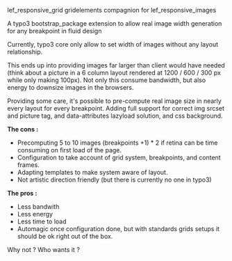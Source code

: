 lef_responsive_grid gridelements compagnion for lef_responsive_images

A typo3 bootstrap_package extension to allow real image width generation for any breakpoint in fluid design

Currently, typo3 core only allow to set width of images without any layout relationship.

This ends up into providing images far larger than client would have needed (think about a picture in a 6 column layout rendered at 1200 / 600 / 300 px while only making 100px). Not only this consume bandwidth, but also energy to downsize images in the browsers.

Providing some care, it's possible to pre-compute real image size in nearly every layout for every breakpoint. Adding full support for correct img srcset and picture tag, and data-attributes lazyload solution, and css background.

**The cons :**

- Precomputing 5 to 10 images (breakpoints +1) * 2 if retina can be time consuming on first load of the page.
- Configuration to take account of grid system, breakpoints, and content frames.
- Adapting templates to make system aware of layout.
- Not artistic direction friendly (but there is currently no one in typo3)

**The pros :**

- Less bandwith
- Less energy
- Less time to load
- Automagic once configuration done, but with standards grids setups it should be ok right out of the box.


Why not ?
Who wants it ?
